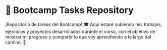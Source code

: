 # 🚀 Bootcamp Tasks Repository

¡Repositorio de tareas del Bootcamp! 
🎓 Aquí estaré subiendo mis trabajos, ejercicios y proyectos desarrollados durante el curso, con el objetivo de mostrar mi progreso y compartir lo que voy aprendiendo a lo largo del camino. 🚧
